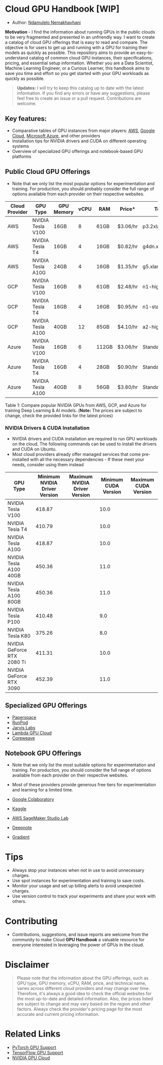 # Cloud GPU Handbook [WIP]

* Author: [Ndamulelo Nemakhavhani](https://linkedin.com/in/ndamulelonemakhavhani)

**Motivation** - I find the information about running GPUs in the public clouds to be very fragmented and presented in an unfriendly way. I want to create a catalog of cloud GPU offerings that is easy to read and compare. The objective is for users to get up and running with a GPU for training their models as quickly as possible. This repository aims to provide an easy-to-understand catalog of common cloud GPU instances, their specifications, pricing, and essential setup information.
Whether you are a Data Scientist, Machine Learning Engineer, or a Curious Learner, this handbook aims to save you time and effort so you get started with your GPU workloads as quickly as possible.

> **Updates:** I will try to keep this catalog up to date with the latest information. If you find any errors or have any suggestions, please feel free to create an issue or a pull request. Contributions are welcome.

## Key features:

- Comparative tables of GPU instances from major players: [AWS](https://docs.aws.amazon.com/dlami/latest/devguide/gpu.html), [Google Cloud](https://cloud.google.com/compute/docs/gpus), [Microsoft Azure](https://learn.microsoft.com/en-us/azure/virtual-machines/sizes-gpu), and other providers
- Installation tips for NVIDIA drivers and CUDA on different operating systems
- Overview of specialized GPU offerings and notebook-based GPU platforms

## Public Cloud GPU Offerings

* Note that we only list the most popular options for experimentation and training. For production, you should probably consider the full range of options available from each provider on their respective websites.

| Cloud Provider | GPU Type                  | GPU Memory | vCPU | RAM    | Price*    | Technical Name      | Link                                                                                      |
|----------------|---------------------------|------------|------|--------|-----------|---------------------|-------------------------------------------------------------------------------------------|
| AWS            | NVIDIA Tesla V100         | 16GB       | 8    | 61GB   | $3.06/hr  | p3.2xlarge          | https://aws.amazon.com/ec2/instance-types/p3/                                             |
| AWS            | NVIDIA Tesla T4           | 16GB       | 4    | 16GB   | $0.82/hr  | g4dn.xlarge         | https://aws.amazon.com/ec2/instance-types/g4/                                             |
| AWS            | NVIDIA Tesla A10G         | 24GB       | 4    | 16GB   | $1.35/hr  | g5.xlarge           | https://aws.amazon.com/ec2/instance-types/g5/                                             |
| GCP            | NVIDIA Tesla V100         | 16GB       | 8    | 61GB   | $2.48/hr  | n1-highmem-8        | https://cloud.google.com/compute/docs/gpus                                                |
| GCP            | NVIDIA Tesla T4           | 16GB       | 4    | 16GB   | $0.95/hr  | n1-standard-4       | https://cloud.google.com/compute/docs/gpus                                                |
| GCP            | NVIDIA Tesla A100         | 40GB       | 12   | 85GB   | $4.10/hr  | a2-highgpu-1g       | https://cloud.google.com/compute/docs/gpus                                                |
| Azure          | NVIDIA Tesla V100         | 16GB       | 6    | 112GB  | $3.06/hr  | Standard_NC6s_v3    | https://docs.microsoft.com/en-us/azure/virtual-machines/ncv3-series                       |
| Azure          | NVIDIA Tesla T4           | 16GB       | 4    | 28GB   | $0.90/hr  | Standard_NC4as_T4_v3| https://docs.microsoft.com/en-us/azure/virtual-machines/nct4-v3-series                    |
| Azure          | NVIDIA Tesla A100         | 40GB       | 8    | 56GB   | $3.80/hr  | Standard_NC8as_A100_v4 | https://docs.microsoft.com/en-us/azure/virtual-machines/nca100-v4-series               |

Table 1: Compare popular NVIDIA GPUs from AWS, GCP, and Azure for training Deep Learning & AI models. (**Note:** The prices are subject to change, check the provided links for the latest prices)

### NVIDIA Drivers & CUDA Installation

* NVIDIA drivers and CUDA installation are required to run GPU workloads on the cloud. The following commands can be used to install the drivers and CUDA on Ubuntu.
* Most cloud providers already offer managed services that come pre-installed with all the necessary dependencies - If these meet your needs, consider using them instead

| GPU Type                  | Minimum NVIDIA Driver Version | Maximum NVIDIA Driver Version | Minimum CUDA Version | Maximum CUDA Version |
|---------------------------|-------------------------------|-------------------------------|----------------------|----------------------|
| NVIDIA Tesla V100         | 418.87                        |                               | 10.0                 |                      |
| NVIDIA Tesla T4           | 410.79                        |                               | 10.0                 |                      |
| NVIDIA Tesla A10G         | 418.87                        |                               | 10.0                 |                      |
| NVIDIA Tesla A100 40GB    | 450.36                        |                               | 11.0                 |                      |
| NVIDIA Tesla A100 80GB    | 450.36                        |                               | 11.0                 |                      |
| NVIDIA Tesla P100         | 410.48                        |                               | 9.0                  |                      |
| NVIDIA Tesla K80          | 375.26                        |                               | 8.0                  |                      |
| NVIDIA GeForce RTX 2080 Ti| 411.31                        |                               | 10.0                 |                      |
| NVIDIA GeForce RTX 3090   | 452.39                        |                               | 11.0                 |                      |


## Specialized GPU Offerings

* [Paperspace](https://www.paperspace.com/)
* [RunPod](https://www.runpod.io/) 
* [Jarvis Labs](https://jarvislabs.ai/)
* [Lambda GPU Cloud](https://lambdalabs.com/service/gpu-cloud)
* [Coreweave](https://www.coreweave.com/)

## Notebook GPU Offerings

* Note that we only list the most suitable options for experimentation and training. For production, you should consider the full range of options available from each provider on their respective websites.
* Most of these providers provide generous free tiers for experimentation and learning for a limited time.

* [Google Colaboratory](https://colab.research.google.com/)
* [Kaggle](https://www.kaggle.com/code)
* [AWS SageMaker Studio Lab](https://studiolab.sagemaker.aws/) 
* [Deepnote](https://deepnote.com/)
* [Gradient](https://gradient.run/)

# Tips

* Always stop your instances when not in use to avoid unnecessary charges.
* Use spot instances for experimentation and training to save costs.
* Monitor your usage and set up billing alerts to avoid unexpected charges.
* Use version control to track your experiments and share your work with others.

# Contributing

- Contributions, suggestions, and issue reports are welcome from the community to make Cloud **GPU Handbook** a valuable resource for everyone interested in leveraging the power of GPUs in the cloud.

# Disclaimer

> Please note that the information about the GPU offerings, such as GPU type, GPU memory, vCPU, RAM, price, and technical name, varies across different cloud providers and may change over time. Therefore, it's always a good idea to check the official websites for the most up-to-date and detailed information. Also, the prices listed are subject to change and may vary based on the region and other factors. Always check the provider's pricing page for the most accurate and current pricing information. 

# Related Links

* [PyTorch GPU Support](https://pytorch.org/get-started/locally/)
* [TensorFlow GPU Support](https://www.tensorflow.org/install/gpu)
* [NVIDIA GPU Cloud](https://www.nvidia.com/en-us/gpu-cloud/)
